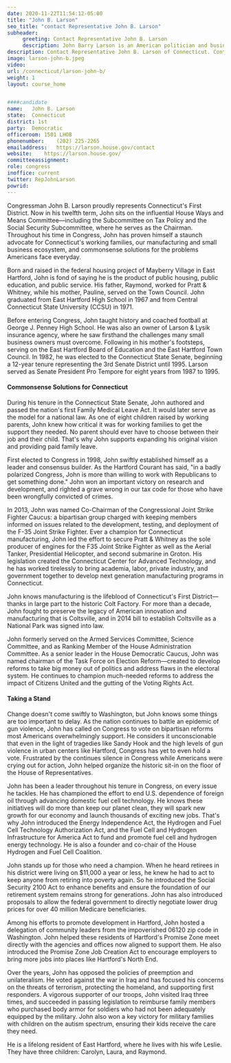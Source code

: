 ```yaml
---
date: 2020-11-22T11:54:12-05:00
title: "John B. Larson"
seo_title: "contact Representative John B. Larson"
subheader:
     greeting: Contact Representative John B. Larson 
     description: John Barry Larson is an American politician and businessman serving as the U.S. Representative for Connecticut's 1st congressional district, serving since 1999. The district is based in the state capital, Hartford. He is a member of the Democratic Party. Larson is the former chairman of the House Democratic Caucus.
description: Contact Representative John B. Larson of Connecticut. Contact information for John B. Larson includes email address, phone number, and mailing address.
image: larson-john-b.jpeg
video: 
url: /connecticut/larson-john-b/
weight: 1
layout: course_home


####candidate
name:	John B. Larson
state:	Connecticut
district: 1st
party:	Democratic
officeroom:	1501 LHOB
phonenumber:	(202) 225-2265
emailaddress:	https://larson.house.gov/contact
website:	https://larson.house.gov/
committeeassignment: 
role: congress
inoffice: current
twitter: RepJohnLarson
powrid: 
---
```


Congressman John B. Larson proudly represents Connecticut's First District. Now in his twelfth term, John sits on the influential House Ways and Means Committee—including the Subcommittee on Tax Policy and the Social Security Subcommittee, where he serves as the Chairman. Throughout his time in Congress, John has proven himself a staunch advocate for Connecticut's working families, our manufacturing and small business ecosystem, and commonsense solutions for the problems Americans face everyday.

Born and raised in the federal housing project of Mayberry Village in East Hartford, John is fond of saying he is the product of public housing, public education, and public service. His father, Raymond, worked for Pratt & Whitney, while his mother, Pauline, served on the Town Council. John graduated from East Hartford High School in 1967 and from Central Connecticut State University (CCSU) in 1971.

Before entering Congress, John taught history and coached football at George J. Penney High School. He was also an owner of Larson & Lysik insurance agency, where he saw firsthand the challenges many small business owners must overcome. Following in his mother's footsteps, serving on the East Hartford Board of Education and the East Hartford Town Council. In 1982, he was elected to the Connecticut State Senate, beginning a 12-year tenure representing the 3rd Senate District until 1995. Larson served as Senate President Pro Tempore for eight years from 1987 to 1995.

#### Commonsense Solutions for Connecticut
During his tenure in the Connecticut State Senate, John authored and passed the nation's first Family Medical Leave Act. It would later serve as the model for a national law. As one of eight children raised by working parents, John knew how critical it was for working families to get the support they needed. No parent should ever have to choose between their job and their child. That's why John supports expanding his original vision and providing paid family leave.

First elected to Congress in 1998, John swiftly established himself as a leader and consensus builder. As the Hartford Courant has said, "in a badly polarized Congress, John is more than willing to work with Republicans to get something done." John won an important victory on research and development, and righted a grave wrong in our tax code for those who have been wrongfully convicted of crimes.

In 2013, John was named Co-Chairman of the Congressional Joint Strike Fighter Caucus: a bipartisan group charged with keeping members informed on issues related to the development, testing, and deployment of the F-35 Joint Strike Fighter. Ever a champion for Connecticut manufacturing, John led the effort to secure Pratt & Whitney as the sole producer of engines for the F35 Joint Strike Fighter as well as the Aerial Tanker, Presidential Helicopter, and second submarine in Groton. His legislation created the Connecticut Center for Advanced Technology, and he has worked tirelessly to bring academia, labor, private industry, and government together to develop next generation manufacturing programs in Connecticut.

John knows manufacturing is the lifeblood of Connecticut's First District—thanks in large part to the historic Colt Factory. For more than a decade, John fought to preserve the legacy of American innovation and manufacturing that is Coltsville, and in 2014 bill to establish Coltsville as a National Park was signed into law.

John formerly served on the Armed Services Committee, Science Committee, and as Ranking Member of the House Administration Committee. As a senior leader in the House Democratic Caucus, John was named chairman of the Task Force on Election Reform—created to develop reforms to take big money out of politics and address flaws in the electoral system. He continues to champion much-needed reforms to address the impact of Citizens United and the gutting of the Voting Rights Act.

#### Taking a Stand
Change doesn't come swiftly to Washington, but John knows some things are too important to delay. As the nation continues to battle an epidemic of gun violence, John has called on Congress to vote on bipartisan reforms most Americans overwhelmingly support. He considers it unconscionable that even in the light of tragedies like Sandy Hook and the high levels of gun violence in urban centers like Hartford, Congress has yet to even hold a vote. Frustrated by the continues silence in Congress while Americans were crying out for action, John helped organize the historic sit-in on the floor of the House of Representatives.

 
John has been a leader throughout his tenure in Congress, on every issue he tackles. He has championed the effort to end U.S. dependence of foreign oil through advancing domestic fuel cell technology. He knows these initiatives will do more than keep our planet clean, they will spark new growth for our economy and launch thousands of exciting new jobs. That's why John introduced the Energy Independence Act, the Hydrogen and Fuel Cell Technology Authorization Act, and the Fuel Cell and Hydrogen Infrastructure for America Act to fund and promote fuel cell and hydrogen energy technology. He is also a founder and co-chair of the House Hydrogen and Fuel Cell Coalition.

John stands up for those who need a champion. When he heard retirees in his district were living on $11,000 a year or less, he knew he had to act to keep anyone from retiring into poverty again. So he introduced the Social Security 2100 Act to enhance benefits and ensure the foundation of our retirement system remains strong for generations. John has also introduced proposals to allow the federal government to directly negotiate lower drug prices for over 40 million Medicare beneficiaries.

Among his efforts to promote development in Hartford, John hosted a delegation of community leaders from the impoverished 06120 zip code in Washington. John helped these residents of Hartford's Promise Zone meet directly with the agencies and offices now aligned to support them. He also introduced the Promise Zone Job Creation Act to encourage employers to bring more jobs into places like Hartford's North End.

Over the years, John has opposed the policies of preemption and unilateralism. He voted against the war in Iraq and has focused his concerns on the threats of terrorism, protecting the homeland, and supporting first responders. A vigorous supporter of our troops, John visited Iraq three times, and succeeded in passing legislation to reimburse family members who purchased body armor for soldiers who had not been adequately equipped by the military. John also won a key victory for military families with children on the autism spectrum, ensuring their kids receive the care they need.

He is a lifelong resident of East Hartford, where he lives with his wife Leslie. They have three children: Carolyn, Laura, and Raymond.